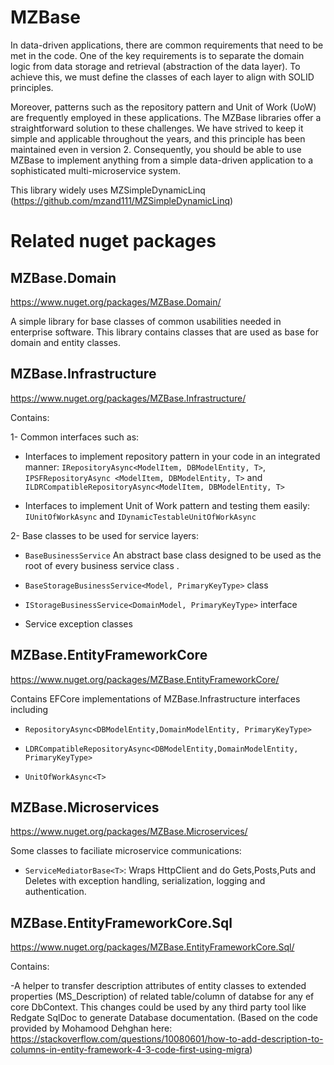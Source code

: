 # MZBase
In data-driven applications, there are common requirements that need to be met in the code. One of the key requirements is to separate the domain logic from data storage and retrieval (abstraction of the data layer). To achieve this, we must define the classes of each layer to align with SOLID principles.

Moreover, patterns such as the repository pattern and Unit of Work (UoW) are frequently employed in these applications. The MZBase libraries offer a straightforward solution to these challenges. We have strived to keep it simple and applicable throughout the years, and this principle has been maintained even in version 2. Consequently, you should be able to use MZBase to implement anything from a simple data-driven application to a sophisticated multi-microservice system.

This library widely uses MZSimpleDynamicLinq (https://github.com/mzand111/MZSimpleDynamicLinq)


# Related nuget packages
## MZBase.Domain
https://www.nuget.org/packages/MZBase.Domain/

A simple library for base classes of common usabilities needed in enterprise software. 
This library contains classes that are used as base for domain and entity classes.

## MZBase.Infrastructure
https://www.nuget.org/packages/MZBase.Infrastructure/

Contains:

1- Common interfaces such as:

  - Interfaces to implement repository pattern in your code in an integrated manner: `IRepositoryAsync<ModelItem, DBModelEntity, T>`, `IPSFRepositoryAsync <ModelItem, DBModelEntity, T>` and `ILDRCompatibleRepositoryAsync<ModelItem, DBModelEntity, T>`
  
  - Interfaces to implement Unit of Work pattern and testing them easily: `IUnitOfWorkAsync` and `IDynamicTestableUnitOfWorkAsync`

2- Base classes to be used for service layers:

  - `BaseBusinessService` An abstract base class designed to be used as the root of every business service class . 

  - `BaseStorageBusinessService<Model, PrimaryKeyType>` class
  
  - `IStorageBusinessService<DomainModel, PrimaryKeyType>` interface
  
  - Service exception classes

## MZBase.EntityFrameworkCore
https://www.nuget.org/packages/MZBase.EntityFrameworkCore/

Contains EFCore implementations of MZBase.Infrastructure interfaces including

  - `RepositoryAsync<DBModelEntity,DomainModelEntity, PrimaryKeyType>`
  
  - `LDRCompatibleRepositoryAsync<DBModelEntity,DomainModelEntity, PrimaryKeyType>`
  
  - `UnitOfWorkAsync<T>`

## MZBase.Microservices
https://www.nuget.org/packages/MZBase.Microservices/

Some classes to faciliate microservice communications:

  - `ServiceMediatorBase<T>`: Wraps HttpClient and do Gets,Posts,Puts and Deletes with exception handling, serialization, logging and authentication. 

## MZBase.EntityFrameworkCore.Sql

https://www.nuget.org/packages/MZBase.EntityFrameworkCore.Sql/

Contains:

  -A helper to transfer description attributes of entity classes to extended properties (MS_Description) of related table/column of databse for any ef core DbContext. This changes could be used by any third party tool like Redgate SqlDoc to generate Database documentation. (Based on the code provided by Mohamood Dehghan here: https://stackoverflow.com/questions/10080601/how-to-add-description-to-columns-in-entity-framework-4-3-code-first-using-migra)
